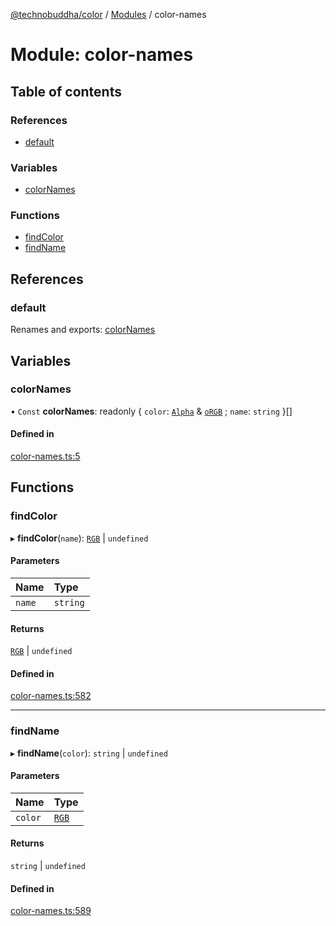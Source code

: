 [@technobuddha/color](../../README.md) / [Modules](../Modules.md) / color-names

# Module: color-names

## Table of contents

### References

- [default](color_names.md#default)

### Variables

- [colorNames](color_names.md#colornames)

### Functions

- [findColor](color_names.md#findcolor)
- [findName](color_names.md#findname)

## References

### default

Renames and exports: [colorNames](color_names.md#colornames)

## Variables

### colorNames

• `Const` **colorNames**: readonly { `color`: [`Alpha`](color.md#alpha) & [`oRGB`](rgb.md#orgb) ; `name`: `string`  }[]

#### Defined in

[color-names.ts:5](../../src/color-names.ts#L5)

## Functions

### findColor

▸ **findColor**(`name`): [`RGB`](rgb.md#rgb) \| `undefined`

#### Parameters

| Name | Type |
| :------ | :------ |
| `name` | `string` |

#### Returns

[`RGB`](rgb.md#rgb) \| `undefined`

#### Defined in

[color-names.ts:582](../../src/color-names.ts#L582)

___

### findName

▸ **findName**(`color`): `string` \| `undefined`

#### Parameters

| Name | Type |
| :------ | :------ |
| `color` | [`RGB`](rgb.md#rgb) |

#### Returns

`string` \| `undefined`

#### Defined in

[color-names.ts:589](../../src/color-names.ts#L589)
